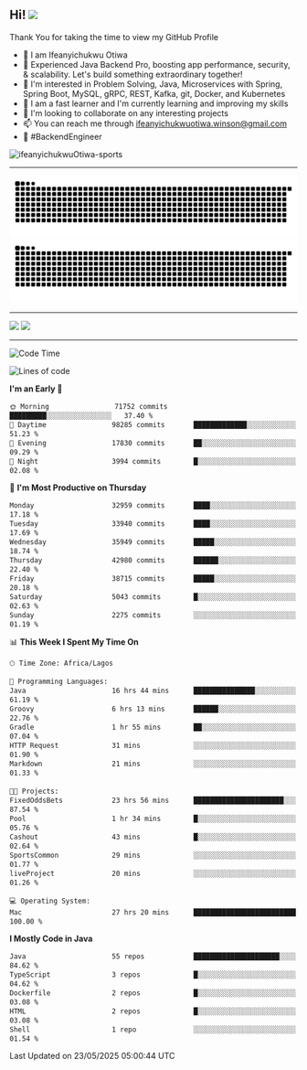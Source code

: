 <!-- BLOG-POST-LIST:START --><!-- BLOG-POST-LIST:END -->

## Hi! <img src="https://media.giphy.com/media/hvRJCLFzcasrR4ia7z/giphy.gif" width="4%"> 

Thank You for taking the time to view my GitHub Profile

- 👋 I am Ifeanyichukwu Otiwa
- 🚀 Experienced Java Backend Pro, boosting app performance, security, & scalability. Let's build something extraordinary together!
- 👀 I'm interested in Problem Solving, Java, Microservices with Spring, Spring Boot, MySQL, gRPC, REST, Kafka, git, Docker, and Kubernetes
- 🌱 I am a fast learner and I'm currently learning and improving my skills
- 💞️ I'm looking to collaborate on any interesting projects
- 📫 You can reach me through ifeanyichukwuotiwa.winson@gmail.com
- 🚀 #BackendEngineer

<p align="left" marginTop="10px"> <img src="https://komarev.com/ghpvc/?username=ifeanyichukwuOtiwa-sports&label=Profile%20views&color=0e75b6&style=for-the-badge" alt="ifeanyichukwuOtiwa-sports" /> </p>

***

<!--🐍📈SNAKEGRAPH / 🌐WEBSITE: https://github.com/Platane/snk -->
![github contribution grid snake animation](https://raw.githubusercontent.com/ifeanyichukwuOtiwa-sports/ifeanyichukwuOtiwa-sports/output/github-contribution-grid-snake-dark.svg#gh-dark-mode-only)![github contribution grid snake animation](https://raw.githubusercontent.com/ifeanyichukwuOtiwa-sports/ifeanyichukwuOtiwa-sports/output/github-contribution-grid-snake.svg#gh-light-mode-only)

***

<p float="left">
  <img float="left" src="https://github-readme-stats.vercel.app/api?username=ifeanyichukwuOtiwa-sports&count_private=true&include_all_commits=true&theme=react&show_icons=true" />
  <img float="right" src="https://github-readme-stats.vercel.app/api/top-langs/?username=ifeanyichukwuOtiwa-sports&layout=compact&show_icons=true&theme=react" /> 
</p>

***



<!--START_SECTION:waka-->
![Code Time](http://img.shields.io/badge/Code%20Time-3%2C718%20hrs%201%20min-blue)

![Lines of code](https://img.shields.io/badge/From%20Hello%20World%20I%27ve%20Written-51.9%20million%20lines%20of%20code-blue)

**I'm an Early 🐤** 

```text
🌞 Morning                71752 commits       █████████░░░░░░░░░░░░░░░░   37.40 % 
🌆 Daytime                98285 commits       █████████████░░░░░░░░░░░░   51.23 % 
🌃 Evening                17830 commits       ██░░░░░░░░░░░░░░░░░░░░░░░   09.29 % 
🌙 Night                  3994 commits        █░░░░░░░░░░░░░░░░░░░░░░░░   02.08 % 
```
📅 **I'm Most Productive on Thursday** 

```text
Monday                   32959 commits       ████░░░░░░░░░░░░░░░░░░░░░   17.18 % 
Tuesday                  33940 commits       ████░░░░░░░░░░░░░░░░░░░░░   17.69 % 
Wednesday                35949 commits       █████░░░░░░░░░░░░░░░░░░░░   18.74 % 
Thursday                 42980 commits       ██████░░░░░░░░░░░░░░░░░░░   22.40 % 
Friday                   38715 commits       █████░░░░░░░░░░░░░░░░░░░░   20.18 % 
Saturday                 5043 commits        █░░░░░░░░░░░░░░░░░░░░░░░░   02.63 % 
Sunday                   2275 commits        ░░░░░░░░░░░░░░░░░░░░░░░░░   01.19 % 
```


📊 **This Week I Spent My Time On** 

```text
🕑︎ Time Zone: Africa/Lagos

💬 Programming Languages: 
Java                     16 hrs 44 mins      ███████████████░░░░░░░░░░   61.19 % 
Groovy                   6 hrs 13 mins       ██████░░░░░░░░░░░░░░░░░░░   22.76 % 
Gradle                   1 hr 55 mins        ██░░░░░░░░░░░░░░░░░░░░░░░   07.04 % 
HTTP Request             31 mins             ░░░░░░░░░░░░░░░░░░░░░░░░░   01.90 % 
Markdown                 21 mins             ░░░░░░░░░░░░░░░░░░░░░░░░░   01.33 % 

🐱‍💻 Projects: 
FixedOddsBets            23 hrs 56 mins      ██████████████████████░░░   87.54 % 
Pool                     1 hr 34 mins        █░░░░░░░░░░░░░░░░░░░░░░░░   05.76 % 
Cashout                  43 mins             █░░░░░░░░░░░░░░░░░░░░░░░░   02.64 % 
SportsCommon             29 mins             ░░░░░░░░░░░░░░░░░░░░░░░░░   01.77 % 
liveProject              20 mins             ░░░░░░░░░░░░░░░░░░░░░░░░░   01.26 % 

💻 Operating System: 
Mac                      27 hrs 20 mins      █████████████████████████   100.00 % 
```

**I Mostly Code in Java** 

```text
Java                     55 repos            █████████████████████░░░░   84.62 % 
TypeScript               3 repos             █░░░░░░░░░░░░░░░░░░░░░░░░   04.62 % 
Dockerfile               2 repos             █░░░░░░░░░░░░░░░░░░░░░░░░   03.08 % 
HTML                     2 repos             █░░░░░░░░░░░░░░░░░░░░░░░░   03.08 % 
Shell                    1 repo              ░░░░░░░░░░░░░░░░░░░░░░░░░   01.54 % 
```




 Last Updated on 23/05/2025 05:00:44 UTC
<!--END_SECTION:waka-->

<!--
<p align="center">
![trophy](https://github-profile-trophy.vercel.app/?username=ifeanyichukwuOtiwa-sports&theme=onedark) (https://github.com/ryo-ma/github-profile-trophy)
</p>
-->

<!---
ifeanyi-otiwa/ifeanyi-otiwa is a ✨ special ✨ repository because its `README.md` (this file) appears on your GitHub profile.
You can click the Preview link to take a look at your changes.
--->
